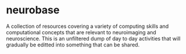 # neurobase

A collection of resources covering a variety of computing skills and computational concepts that are relevant to neuroimaging and neuroscience. This is an unfiltered dump of day to day activities that will gradually be editted into something that can be shared.


